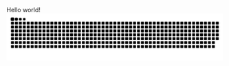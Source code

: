 Hello world!  
![Snake animation](https://github.com/DRodrigo96/drodrigo96/blob/output/github-contribution-grid-snake.svg)
